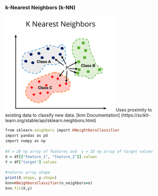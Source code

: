 ### k-Nearest Neighbors (k-NN)
 <img src="/notes/misc/kNearestNeighbors.png" alt="kNearestNeighbor" width="350"/>
Uses proximity to existing data to classify new data. [knn Documentation] (https://scikit-learn.org/stable/api/sklearn.neighbors.html)


```ruby
from sklearn.neighbors import KNeightborsClassifier
import pandas as pd
import numpy as np

#X = 2D np array of features and  y = 1D np array of target values
X = df[["feature_1", "feature_2"]].values 
Y = df["target"].values

#returns array shape
print(X.shape, y.shape) 
knn=KNeighborsClassifier(n_neighbors=n)
knn.fit(X,y)

```
